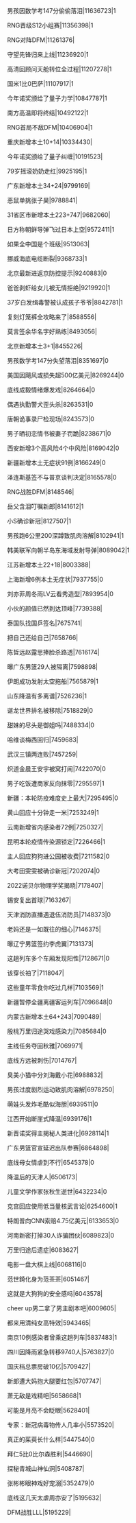 男孩因数学考147分偷偷落泪|11636723|1

RNG晋级S12小组赛|11356398|1

RNG对阵DFM|11261376|

守望先锋归来上线|11236920|1

高清回顾问天舱转位全过程|11207278|1

国米1比0巴萨|11107917|1

今年诺奖颁给了量子力学|10847787|1

南方高温即将终结|10492122|1

RNG首局不敌DFM|10406904|1

重庆新增本土10+14|10334430|

今年诺奖颁给了量子纠缠|10191523|

79岁摇滚奶奶走红|9925195|1

广东新增本土34+24|9799169|

恶鼠单挑张子昊|9788841|

31省区市新增本土223+747|9682060|

日方称朝鲜导弹飞过日本上空|9572411|1

如果全中国是个班级|9513063|

挪威海底电缆断裂|9368733|1

北京最新进返京防控提示|9240883|0

爸爸剥虾给女儿被无情拒绝|9219920|1

37岁白发缉毒警被认成孩子爷爷|8842781|1

复刻灯笼裤全攻略来了|8588556|

莫言签余华名字好熟练|8493056|

北京新增本土3+1|8455226|

男孩数学考147分失望落泪|8351697|0

美国因飓风或损失超500亿美元|8269244|0

底线成毅情绪爆发戏|8264664|0

偶遇执勤警犬歪头杀|8263531|0

唐朝诡事录尸检现场|8243573|0

男子晒初恋情书被妻子罚跪|8238671|0

西安新增3个高风险4个中风险|8169042|0

新疆新增本土无症状91例|8166249|0

泽连斯基签不与普京谈判决定|8165578|0

RNG战胜DFM|8148546|

岳父含泪叮嘱新郎|8141612|1

小S确诊新冠|8127507|1

男孩跑6公里200深蹲致肌肉溶解|8102941|1

韩美联军向朝半岛东海域发射导弹|8089042|1

江苏新增本土22+18|8003388|

上海新增6例本土无症状|7937755|0

刘亦菲周冬雨LV云看秀造型|7893954|0

小伙的颜值已然到达顶峰|7739388|

泰国队找国乒签名|7675741|

把自己还给自己|7658766|

陈哲远赵露思捧脸杀路透|7616174|

曝广东男篮29人被隔离|7598898|

伊朗成功发射太空拖船|7565879|1

山东降温有多离谱|7526236|1

谌龙世界排名被移除|7518829|0

甜妹的尽头是御姐吗|7488334|0

哈维谈梅西回归|7459683|

武汉三镇两连败|7457259|

炽道金晨王安宇被窝打闹|7422070|0

男子吃饭遭商家反向抹零|7295597|1

新疆：本轮防疫难度史上最大|7295495|0

黄山回应十分钟走一米|7253249|1

云南新增省内感染者72例|7250327|

昆明本轮疫情传染源锁定|7226466|1

主人回应狗狗进公园被收费|7211582|0

大考田雯雯被确诊新冠|7202074|0

2022诺贝尔物理学奖揭晓|7178407|

锡安复出首球|7163267|

天津消防直播遇退伍消防员|7148373|0

老妈还是一如既往的细心|7146375|

曝辽宁男篮签约李虎翼|7131373|

这趟列车多个车厢发现阳性|7128671|0

该穿长袖了|7118047|

这些童年零食你吃过几样|7103569|1

新疆暂停全疆离疆客运列车|7096648|0

内蒙古新增本土64+243|7090489|

殷桃万里归途哭戏感染力|7085684|0

主线任务夺回秋雅|7069971|

底线方远被刺伤|7014767|

臭美小猫中分刘海戴小花|6988832|

男孩过度剧烈运动致肌肉溶解|6978250|

萌娃头发炸毛酷似海胆|6939511|0

江西开始断崖式降温|6939176|1

新晋诺奖得主揭秘人类进化|6928114|1

广东男篮官宣延迟出队参赛|6864898|

底线母女情虐到不行|6545378|0

降温后的天津人|6506173|

儿童文学作家张秋生逝世|6432234|0

克宫回应使用低当量核武言论|6254600|1

特朗普向CNN索赔4.75亿美元|6133653|0

河南新密打掉30人诈骗团伙|6089823|0

万里归途后遗症|6083627|

电影一盘大棋上线|6068116|0

范世錡化身为范茶茶|6051467|

这就是大狗狗的安全感吗|6043578|

cheer up男二拿了男主剧本吧|6009605|

都来用清纯女高特效|5943465|

南京10例感染者曾乘这趟列车|5837483|1

四川因降雨紧急转移9740人|5763827|0

国庆档总票房破10亿|5709427|

新郎遭大妈抱大腿要红包|5707747|

萧无敌是戏精吧|5658668|1

可能是月亮不会眨眼|5628401|

专家：新冠病毒物传人几率小|5573520|

真正的茱萸长什么样|5447540|0

拜仁5比0比尔森胜利|5446690|

探秘青城山神仙洞|5408787|

张彬彬眼神戏好宠溺|5352479|0

底线这几天太虐周亦安了|5195632|

DFM战胜LLL|5195229|

